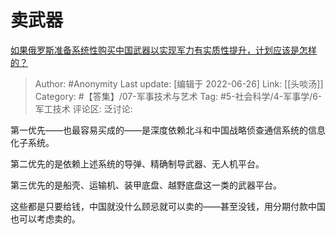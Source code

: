 # 卖武器
[如果俄罗斯准备系统性购买中国武器以实现军力有实质性提升，计划应该是怎样的？](https://www.zhihu.com/question/539721567/answer/2545188824)

> Author: #Anonymity
> Last update: [编辑于 2022-06-26]
> Link: [[头啖汤]]
> Category: #【答集】/07-军事技术与艺术
> Tag: #5-社会科学/4-军事学/6-军工技术 
> 评论区:
> 泛讨论:

第一优先——也最容易买成的——是深度依赖北斗和中国战略侦查通信系统的信息化子系统。

第二优先的是依赖上述系统的导弹、精确制导武器、无人机平台。

第三优先的是船壳、运输机、装甲底盘、越野底盘这一类的武器平台。

这些都是只要给钱，中国就没什么顾忌就可以卖的——甚至没钱，用分期付款中国也可以考虑卖的。
